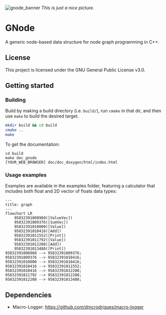 ![gnode_banner](https://github.com/otto-link/GNode/assets/121820229/32885341-e59d-4914-ad37-5dc326aec006)
_This is just a nice picture._

# GNode

A generic node-based data structure for node graph programming in C++.

## License

This project is licensed under the GNU General Public License v3.0.

## Getting started

### Building

Build by making a build directory (i.e. `build/`), run `cmake` in that dir, and then use `make` to build the desired target.

``` bash
mkdir build && cd build
cmake ..
make
```

To get the documentation:
```
cd build
make doc_gnode
[YOUR_WEB_BROWSER] doc/doc_doxygen/html/index.html
```

### Usage examples

Examples are available in the examples folder, featuring a calculator that includes both float and 2D vector of floats data types:
```mermaid
---
title: graph
---
flowchart LR
    95832391008960([ValueVec])
    95832391009376([SumVec])
    95832391010000([Value])
    95832391010416([Add])
    95832391011552([Print])
    95832391011792([Value])
    95832391012208([Add])
    95832391013488([Print])
95832391008960 --> 95832391009376;
95832391009376 --> 95832391010416;
95832391010000 --> 95832391010416;
95832391010416 --> 95832391011552;
95832391010416 --> 95832391012208;
95832391011792 --> 95832391012208;
95832391012208 --> 95832391013488;
```

## Dependencies
- Macro-Logger: https://github.com/dmcrodrigues/macro-logger
